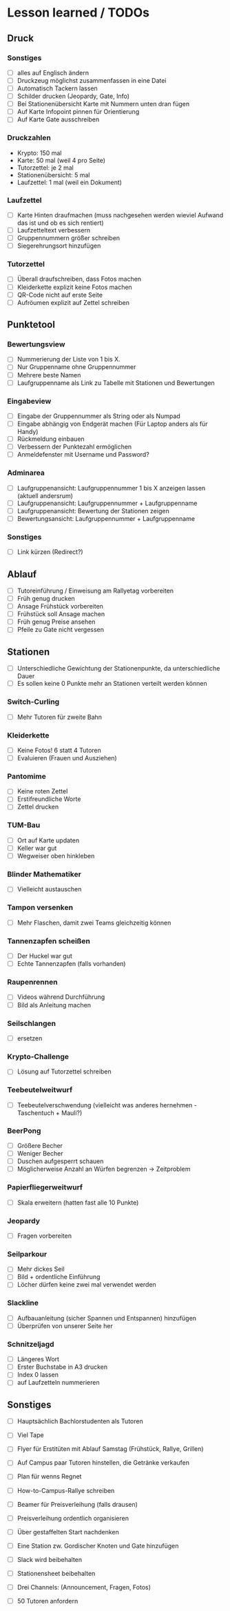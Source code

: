 # Lesson learned / TODOs

## Druck

### Sonstiges
- [ ] alles auf Englisch ändern
- [ ] Druckzeug möglichst zusammenfassen in eine Datei
- [ ] Automatisch Tackern lassen
- [ ] Schilder drucken (Jeopardy, Gate, Info)
- [ ] Bei Stationenübersicht Karte mit Nummern unten dran fügen
- [ ] Auf Karte Infopoint pinnen für Orientierung
- [ ] Auf Karte Gate ausschreiben

### Druckzahlen
* Krypto: 150 mal
* Karte: 50 mal (weil 4 pro Seite)
* Tutorzettel: je 2 mal
* Stationenübersicht: 5 mal
* Laufzettel: 1 mal (weil ein Dokument)

### Laufzettel
- [ ] Karte Hinten draufmachen (muss nachgesehen werden wieviel Aufwand das ist und ob es sich rentiert)
- [ ] Laufzetteltext verbessern
- [ ] Gruppennummern größer schreiben
- [ ] Siegerehrungsort hinzufügen

### Tutorzettel
- [ ] Überall draufschreiben, dass Fotos machen
- [ ] Kleiderkette explizit keine Fotos machen
- [ ] QR-Code nicht auf erste Seite
- [ ] Aufröumen explizit auf Zettel schreiben

## Punktetool
### Bewertungsview
- [ ] Nummerierung der Liste von 1 bis X.
- [ ] Nur Gruppenname ohne Gruppennummer
- [ ] Mehrere beste Namen
- [ ] Laufgruppenname als Link zu Tabelle mit Stationen und Bewertungen

### Eingabeview
- [ ] Eingabe der Gruppennummer als String oder als Numpad
- [ ] Eingabe abhängig von Endgerät machen (Für Laptop anders als für Handy)
- [ ] Rückmeldung einbauen
- [ ] Verbessern der Punktezahl ermöglichen
- [ ] Anmeldefenster mit Username und Password?

### Adminarea
- [ ] Laufgruppenansicht: Laufgruppennummer 1 bis X anzeigen lassen (aktuell andersrum)
- [ ] Laufgruppenansicht: Laufgruppennummer + Laufgruppenname
- [ ] Laufgruppenansicht: Bewertung der Stationen zeigen
- [ ] Bewertungsansicht: Laufgruppennummer + Laufgruppenname

### Sonstiges
- [ ] Link kürzen (Redirect?)

## Ablauf
- [ ] Tutoreinführung / Einweisung am Rallyetag vorbereiten
- [ ] Früh genug drucken
- [ ] Ansage Frühstück vorbereiten
- [ ] Frühstück soll Ansage machen
- [ ] Früh genug Preise ansehen
- [ ] Pfeile zu Gate nicht vergessen

## Stationen
- [ ] Unterschiedliche Gewichtung der Stationenpunkte, da unterschiedliche Dauer 
- [ ] Es sollen keine 0 Punkte mehr an Stationen verteilt werden können

### Switch-Curling
- [ ] Mehr Tutoren für zweite Bahn

### Kleiderkette
- [ ] Keine Fotos! 6 statt 4 Tutoren
- [ ] Evaluieren (Frauen und Ausziehen)

### Pantomime
- [ ] Keine roten Zettel
- [ ] Erstifreundliche Worte
- [ ] Zettel drucken

### TUM-Bau
- [ ] Ort auf Karte updaten
- [ ] Keller war gut
- [ ] Wegweiser oben hinkleben

### Blinder Mathematiker
- [ ] Vielleicht austauschen

### Tampon versenken
- [ ] Mehr Flaschen, damit zwei Teams gleichzeitig können

### Tannenzapfen scheißen
- [ ] Der Huckel war gut
- [ ] Echte Tannenzapfen (falls vorhanden)

### Raupenrennen
- [ ] Videos während Durchführung 
- [ ] Bild als Anleitung machen

### Seilschlangen
- [ ] ersetzen

### Krypto-Challenge
- [ ] Lösung auf Tutorzettel schreiben

### Teebeutelweitwurf
- [ ] Teebeutelverschwendung (vielleicht was anderes hernehmen - Taschentuch + Mauli?)

### BeerPong
- [ ] Größere Becher
- [ ] Weniger Becher
- [ ] Duschen aufgesperrt schauen
- [ ] Möglicherweise Anzahl an Würfen begrenzen -> Zeitproblem 

### Papierfliegerweitwurf
- [ ] Skala erweitern (hatten fast alle 10 Punkte)

### Jeopardy
- [ ] Fragen vorbereiten
### Seilparkour
- [ ] Mehr dickes Seil
- [ ] Bild + ordentliche Einführung
- [ ] Löcher dürfen keine zwei mal verwendet werden

### Slackline
- [ ] Aufbauanleitung (sicher Spannen und Entspannen) hinzufügen
- [ ] Überprüfen von unserer Seite her

### Schnitzeljagd
- [ ] Längeres Wort
- [ ] Erster Buchstabe in A3 drucken
- [ ] Index 0 lassen
- [ ] auf Laufzetteln nummerieren 

## Sonstiges
- [ ] Hauptsächlich Bachlorstudenten als Tutoren
- [ ] Viel Tape
- [ ] Flyer für Erstitüten mit Ablauf Samstag (Frühstück, Rallye, Grillen)
- [ ] Auf Campus paar Tutoren hinstellen, die Getränke verkaufen
- [ ] Plan für wenns Regnet
- [ ] How-to-Campus-Rallye schreiben
- [ ] Beamer für Preisverleihung (falls drausen)
- [ ] Preisverleihung ordentlich organisieren
- [ ] Über gestaffelten Start nachdenken
- [ ] Eine Station zw. Gordischer Knoten und Gate hinzufügen
- [ ] Slack wird beibehalten
- [ ] Stationensheet beibehalten
- [ ] Drei Channels: (Announcement, Fragen, Fotos)
- [ ] 50 Tutoren anfordern



